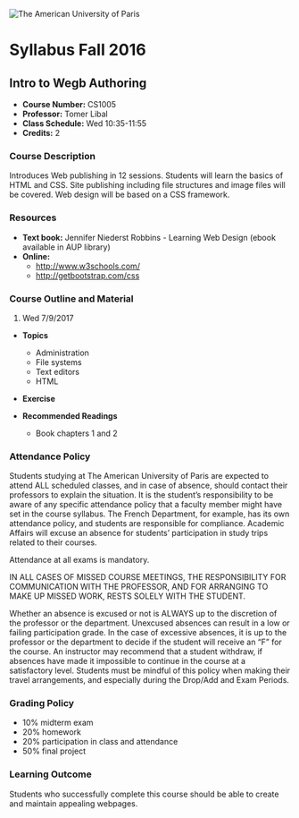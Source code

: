 ![The American University of Paris](https://upload.wikimedia.org/wikipedia/en/4/4c/American_University_of_Paris.png)
# Syllabus Fall 2016
## Intro to Wegb Authoring

* **Course Number:** CS1005
* **Professor:** Tomer Libal
* **Class Schedule:** Wed 10:35-11:55
* **Credits:** 2

### Course Description
Introduces Web publishing in 12 sessions. Students will learn the basics
of HTML and CSS. Site publishing
including file structures and image files will be covered.
Web design will be based on a CSS framework.

### Resources

* **Text book:**   Jennifer Niederst Robbins - Learning Web Design
  (ebook available in AUP library)
* **Online:**
  * http://www.w3schools.com/
  * http://getbootstrap.com/css

### Course Outline and Material

1. Wed 7/9/2017

  * **Topics**

    * Administration
    * File systems
    * Text editors
    * HTML

  * **Exercise**

  * **Recommended Readings**

    * Book chapters 1 and 2


### Attendance Policy
Students studying at The American University of Paris are expected to
attend ALL scheduled classes, and in case of absence, should contact
their professors to explain the situation. It is the student’s
responsibility to be aware of any specific attendance policy that a
faculty member might have set in the course syllabus. The French
Department, for example, has its own attendance policy, and students are
responsible for compliance. Academic Affairs will excuse an absence for
students’ participation in study trips related to their courses.

Attendance at all exams is mandatory.

IN ALL CASES OF MISSED COURSE MEETINGS, THE RESPONSIBILITY FOR
COMMUNICATION WITH THE PROFESSOR, AND FOR ARRANGING TO MAKE UP MISSED
WORK, RESTS SOLELY WITH THE STUDENT.

Whether an absence is excused or not is ALWAYS up to the discretion of
the professor or the department. Unexcused absences can result in a low
or failing participation grade. In the case of excessive absences, it is
up to the professor or the department to decide if the student will
receive an “F” for the course. An instructor may recommend that a
student withdraw, if absences have made it impossible to continue in the
course at a satisfactory level.
Students must be mindful of this policy when making their travel
arrangements, and especially during the Drop/Add and Exam Periods.

### Grading Policy
* 10% midterm exam
* 20% homework
* 20% participation in class and attendance
* 50% final project

### Learning Outcome
Students who successfully complete this course should be able to
create and maintain appealing webpages.
